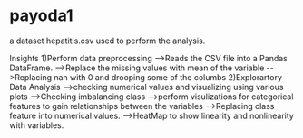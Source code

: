 # payoda1
a dataset hepatitis.csv used to perform the analysis.

Insights
1)Perform data preprocessing
-->Reads the CSV file into a Pandas DataFrame.
-->Replace the missing values with mean of the variable
-->Replacing nan with 0 and drooping some of the columbs
2)Explorartory Data Analysis
-->checking numerical values and visualizing using various plots
-->Checking imbalancing class
-->perform visulizations for categorical features to gain relationships between the variables
-->Replacing class feature into numerical values.
-->HeatMap to show linearity and nonlinearity with variables.
